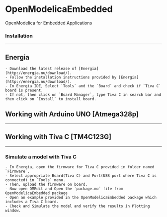 # OpenModelicaEmbedded
OpenModelica for Embedded Applications

### Installation
---
## Energia
	- Download the latest release of [Energia](http://energia.nu/download/).
	- Follow the installation instructions provided by [Energia](http://energia.nu/download/).
	- In Energia IDE, Select `Tools` and the `Board` and check if `Tiva C` board is present.
	- If not, then click on `Board Manager`, type Tiva C in search bar and then click on `Install` to install board.


## Working with Arduino UNO [Atmega328p]
---
## Working with Tiva C [TM4C123G]
---
### Simulate a model with Tiva C
	- In Energia, open the firmware for Tiva C provided in folder named `Firmware`.
	- Select appropriate Board(Tiva C) and Port(USB port where Tiva C is connected) in `Tools` menu.
	- Then, upload the firmware on board.
	- Now open OMEdit and Open the `package.mo` file from OpenModelicaEmbedded package
	- Open an example provided in the OpenModelicaEmbedded package which includes a Tiva C board.
	- Check and Simulate the model and verify the results in Plotting window.

